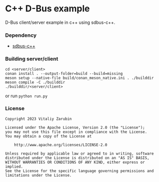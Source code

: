 # C++ D-Bus example

D-Bus client/server example in c++ using sdbus-c++.

### Dependency

* [sdbus-c++](https://github.com/Kistler-Group/sdbus-cpp)

### Building server/client

```shell
cd <server/client>
conan install . --output-folder=build --build=missing
meson setup --native-file build/conan_meson_native.ini . ./builddir
meson compile -C ./builddir
./builddir/<server/client>
```

or run `python run.py`

### License

```
Copyright 2023 Vitaliy Zarubin

Licensed under the Apache License, Version 2.0 (the "License");
you may not use this file except in compliance with the License.
You may obtain a copy of the License at

    http://www.apache.org/licenses/LICENSE-2.0

Unless required by applicable law or agreed to in writing, software
distributed under the License is distributed on an "AS IS" BASIS,
WITHOUT WARRANTIES OR CONDITIONS OF ANY KIND, either express or implied.
See the License for the specific language governing permissions and
limitations under the License.
```
